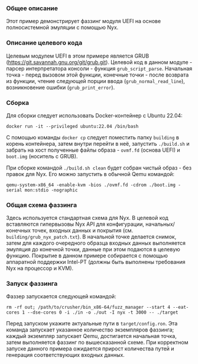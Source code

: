 ### Общее описание

Этот пример демонстрирует фаззинг модуля UEFI 
на основе полносистемной эмуляции с помощью Nyx.

### Описание целевого кода

Целевым модулем UEFI в этом примере является GRUB
(https://git.savannah.gnu.org/git/grub.git).
Целевой код в данном модуле - парсер интерпретатора консоли -
функция `grub_script_parse`.
Начальная точка - перед вызовом этой функции,
конечные точки - после возврата из функции,
чтение следующей порции ввода (`grub_normal_read_line`),
возникновение ошибки (`grub_print_error`).

### Сборка

Для сборки следует использовать Docker-контейнер с Ubuntu 22.04:

```
docker run -it --privileged ubuntu:22.04 /bin/bash
```

С помощью команды `docker cp` следует поместить папку `building` в корень контейнера,
затем внутри перейти в неё, запустить `./build.sh`
и забрать на хост полученные файлы образа - `ovmf.fd` (основа UEFI) и `boot.img` (носитель с GRUB).

При сборке командой `./build.sh clean` будет собран чистый образ - без правок для Nyx.
Его можно запустить в обычной Qemu командой:

```
qemu-system-x86_64 -enable-kvm -bios ./ovmf.fd -cdrom ./boot.img -serial mon:stdio -nographic
```

### Общая схема фаззинга

Здесь используется стандартная схема для Nyx.
В целевой код вставляются гипервызовы Nyx API
для конфигурации, начальных/конечных точек, входных данных и покрытия
(см. `building/grub_nyx_patch.txt`).
В начальной точке делается снимок, затем для каждого очередного образца входных данных
выполняется эмуляция до конечной точки, данные при этом подаются в целевую функцию.
Покрытие в данном примере собирается с помощью аппаратной поддержки Intel-PT
(должны быть выполнены требования Nyx на процессор и KVM).

### Запуск фаззинга

Фаззер запускается следующей командой:

```
rm -rf out; /path/to/crusher/bin_x86-64/fuzz_manager --start 4 --eat-cores 1 --dse-cores 0 -i ./in -o ./out -I nyx -t 3000 -- ./target
```

Перед запуском укажите актуальные пути в `target/config.ron`.
Эта команда запускает указанное количество экземпляров фаззинга;
каждый экземпляр запускает Qemu, достигается начальная точка,
затем выполняется фаззинг по вышесказанной схеме.
При корректном запуске данного примера ожидается
прирост количества путей и генерация соответствующих входных данных.

